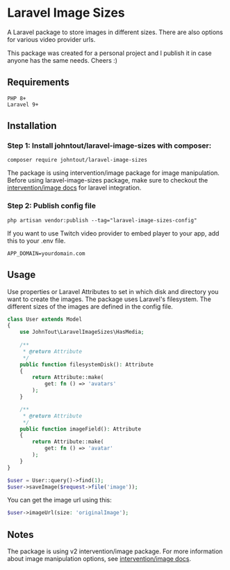 # Laravel Image Sizes
A Laravel package to store images in different sizes. There are also options for various video provider urls.

This package was created for a personal project and I publish it in case anyone has the same needs. Cheers :)

## Requirements ##
```
PHP 8+
Laravel 9+
```

## Installation ##

### Step 1: Install johntout/laravel-image-sizes with composer:

```
composer require johntout/laravel-image-sizes
```

The package is using intervention/image package for image manipulation. Before using laravel-image-sizes package, make sure to checkout the [intervention/image docs](https://image.intervention.io/v2/introduction/installation) for laravel integration.

### Step 2: Publish config file

```
php artisan vendor:publish --tag="laravel-image-sizes-config"
```

If you want to use Twitch video provider to embed player to your app, add this to your .env file.

```
APP_DOMAIN=yourdomain.com
```

## Usage ##

Use properties or Laravel Attributes to set in which disk and directory you want to create the images. The
package uses Laravel's filesystem. The different sizes of the images are defined in the config file.

```php
class User extends Model 
{
    use JohnTout\LaravelImageSizes\HasMedia;
    
    /**
     * @return Attribute
     */
    public function filesystemDisk(): Attribute
    {
        return Attribute::make(
            get: fn () => 'avatars'
        );
    }

    /**
     * @return Attribute
     */
    public function imageField(): Attribute
    {
        return Attribute::make(
            get: fn () => 'avatar'
        );
    }
}
```

```php
$user = User::query()->find(1);
$user->saveImage($request->file('image'));
```

You can get the image url using this:
```php
$user->imageUrl(size: 'originalImage');
```
## Notes ##

The package is using v2 intervention/image package. For more information about image manipulation options, see [intervention/image docs](https://image.intervention.io/v2).
